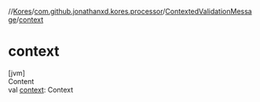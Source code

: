 //[Kores](../../index.md)/[com.github.jonathanxd.kores.processor](../index.md)/[ContextedValidationMessage](index.md)/[context](context.md)



# context  
[jvm]  
Content  
val [context](context.md): Context  



